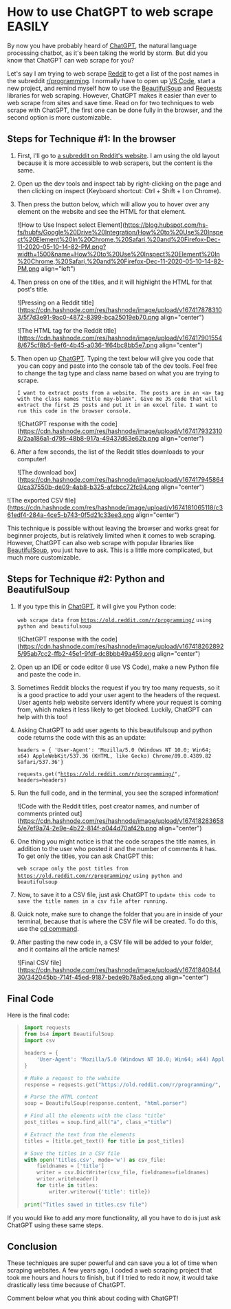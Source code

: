 # How to use ChatGPT to web scrape EASILY

By now you have probably heard of [ChatGPT](https://chat.openai.com/chat/), the natural language processing chatbot, as it's been taking the world by storm. But did you know that ChatGPT can web scrape for you?

Let's say I am trying to web scrape [Reddit](https://old.reddit.com/r/programming/) to get a list of the post names in the subreddit [r/programming](https://www.reddit.com/r/programming/). I normally have to open up [VS Code](https://code.visualstudio.com/), start a new project, and remind myself how to use the [BeautifulSoup](https://beautiful-soup-4.readthedocs.io/en/latest/#) and [Requests](https://requests.readthedocs.io/en/latest/) libraries for web scraping. However, ChatGPT makes it easier than ever to web scrape from sites and save time. Read on for two techniques to web scrape with ChatGPT, the first one can be done fully in the browser, and the second option is more customizable.

## Steps for Technique #1: In the browser

1. First, I'll go to [a subreddit on Reddit's website](https://old.reddit.com/r/programming/). I am using the old layout because it is more accessible to web scrapers, but the content is the same.
    
2. Open up the dev tools and inspect tab by right-clicking on the page and then clicking on inspect (Keyboard shortcut: Ctrl + Shift + I on Chrome).
    
3. Then press the button below, which will allow you to hover over any element on the website and see the HTML for that element.
    
    ![How to Use Inspect select Element](https://blog.hubspot.com/hs-fs/hubfs/Google%20Drive%20Integration/How%20to%20Use%20Inspect%20Element%20In%20Chrome,%20Safari,%20and%20Firefox-Dec-11-2020-05-10-14-82-PM.png?width=1500&name=How%20to%20Use%20Inspect%20Element%20In%20Chrome,%20Safari,%20and%20Firefox-Dec-11-2020-05-10-14-82-PM.png align="left")
    
4. Then press on one of the titles, and it will highlight the HTML for that post's title.
    
    ![Pressing on a Reddit title](https://cdn.hashnode.com/res/hashnode/image/upload/v1674178783103/5f7d3e91-9ac0-4872-8399-bca25019eb70.png align="center")
    
    ![The HTML tag for the Reddit title](https://cdn.hashnode.com/res/hashnode/image/upload/v1674179015548/675cf8b5-8ef6-4b45-a036-1f64bc8bb5e7.png align="center")
    
5. Then open up [ChatGPT](https://chat.openai.com/chat/). Typing the text below will give you code that you can copy and paste into the console tab of the dev tools. Feel free to change the tag type and class name based on what you are trying to scrape.
    
    `I want to extract posts from a website. The posts are in an <a> tag with the class names "title may-blank". Give me JS code that will extract the first 25 posts and put it in an excel file. I want to run this code in the browser console.`
    
    ![ChatGPT response with the code](https://cdn.hashnode.com/res/hashnode/image/upload/v1674179323108/2aa186a1-d795-48b8-917a-49437d63e62b.png align="center")
    
6. After a few seconds, the list of the Reddit titles downloads to your computer!
    
    ![The download box](https://cdn.hashnode.com/res/hashnode/image/upload/v1674179458640/ca37550b-de09-4ab8-b325-afcbcc72fc94.png align="center")
    

![The exported CSV file](https://cdn.hashnode.com/res/hashnode/image/upload/v1674181065118/c361edf4-284a-4ce5-b743-0f5d21c33ee3.png align="center")

This technique is possible without leaving the browser and works great for beginner projects, but is relatively limited when it comes to web scraping. However, ChatGPT can also web scrape with popular libraries like [BeautifulSoup](https://beautiful-soup-4.readthedocs.io/en/latest/#), you just have to ask. This is a little more complicated, but much more customizable.

## Steps for Technique #2: Python and BeautifulSoup

1. If you type this in [ChatGPT](https://chat.openai.com/chat/), it will give you Python code:
    
    `web scrape data from` [`https://old.reddit.com/r/programming/`](https://old.reddit.com/r/programming/) `using python and beautifulsoup`
    
    ![ChatGPT response with the code](https://cdn.hashnode.com/res/hashnode/image/upload/v1674182628925/95ab7cc2-ffb2-45e1-9fdf-dc8bbb49a459.png align="center")
    
2. Open up an IDE or code editor (I use VS Code), make a new Python file and paste the code in.
    
3. Sometimes Reddit blocks the request if you try too many requests, so it is a good practice to add your user agent to the headers of the request. User agents help website servers identify where your request is coming from, which makes it less likely to get blocked. Luckily, ChatGPT can help with this too!
    
4. Asking ChatGPT to add user agents to this beautifulsoup and python code returns the code with this as an update:
    
    `headers = { 'User-Agent': 'Mozilla/5.0 (Windows NT 10.0; Win64; x64) AppleWebKit/537.36 (KHTML, like Gecko) Chrome/89.0.4389.82 Safari/537.36'}`
    
    `requests.get("`[`https://old.reddit.com/r/programming/`](https://old.reddit.com/r/programming/)`", headers=headers)`
    
5. Run the full code, and in the terminal, you see the scraped information!
    
    ![Code with the Reddit titles, post creator names, and number of comments printed out](https://cdn.hashnode.com/res/hashnode/image/upload/v1674182836585/e7ef9a74-2e9e-4b22-814f-a044d70af42b.png align="center")
    
6. One thing you might notice is that the code scrapes the title names, in addition to the user who posted it and the number of comments it has. To get only the titles, you can ask ChatGPT this:
    
    `web scrape only the post titles from` [`https://old.reddit.com/r/programming/`](https://old.reddit.com/r/programming/) `using python and beautifulsoup`
    
7. Now, to save it to a CSV file, just ask ChatGPT to `update this code to save the title names in a csv file after running.`
    
8. Quick note, make sure to change the folder that you are in inside of your terminal, because that is where the CSV file will be created. To do this, use the [cd command](https://www.howtogeek.com/666127/how-to-use-the-cd-command-on-linux/).
    
9. After pasting the new code in, a CSV file will be added to your folder, and it contains all the article names!
    
    ![Final CSV file](https://cdn.hashnode.com/res/hashnode/image/upload/v1674184084430/342045bb-714f-45ed-9187-bede9b78a5ed.png align="center")
    

## Final Code

Here is the final code:

> ```python
> import requests
> from bs4 import BeautifulSoup
> import csv
> 
> headers = {
>     'User-Agent': 'Mozilla/5.0 (Windows NT 10.0; Win64; x64) AppleWebKit/537.36 (KHTML, like Gecko) Chrome/89.0.4389.82 Safari/537.36'
> }
> 
> # Make a request to the website
> response = requests.get("https://old.reddit.com/r/programming/", headers=headers)
> 
> # Parse the HTML content
> soup = BeautifulSoup(response.content, "html.parser")
> 
> # Find all the elements with the class "title"
> post_titles = soup.find_all("a", class_="title")
> 
> # Extract the text from the elements
> titles = [title.get_text() for title in post_titles]
> 
> # Save the titles in a CSV file
> with open('titles.csv', mode='w') as csv_file:
>     fieldnames = ['title']
>     writer = csv.DictWriter(csv_file, fieldnames=fieldnames)
>     writer.writeheader()
>     for title in titles:
>         writer.writerow({'title': title})
>         
> print("Titles saved in titles.csv file")
> ```

If you would like to add any more functionality, all you have to do is just ask ChatGPT using these same steps.

## Conclusion

These techniques are super powerful and can save you a lot of time when scraping websites. A few years ago, I coded a web scraping project that took me hours and hours to finish, but if I tried to redo it now, it would take drastically less time because of ChatGPT.

Comment below what you think about coding with ChatGPT!